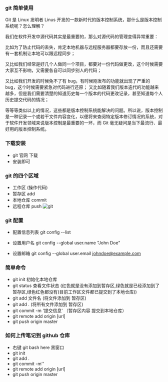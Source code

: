### git 简单使用

Git 是 Linux 发明者 Linus 开发的一款新时代的版本控制系统，那什么是版本控制系统呢？怎么理解？

我们在软件开发中源代码其实是最重要的，那么对源代码的管理变得异常重要：

比如为了防止代码的丢失，肯定本地机器与远程服务器都要存放一份，而且还需要有一套机制让本地可以跟远程同步；

又比如我们经常是好几个人做同一个项目，都要对一份代码做更改，这个时候需要大家互不影响，又需要各自可以同步别人的代码；

又比如我们开发的时候免不了有 bug，有时候刚发布的功能就出现了严重的 bug，这个时候需要紧急对代码进行还原；
又比如随着我们版本迭代的功能越来越多，但是我们需要清楚的知道历史每一个版本的代码更改记录，甚至知道每个人历史提交代码的情况；

等等等类似以上的情况，这些都是版本控制系统能解决的问题。所以说，版本控制是一种记录一个或若干文件内容变化，以便将来查阅特定版本修订情况的系统，对于软件开发领域来说版本控制是最重要的一环，而 Git 毫无疑问是当下最流行、最好用的版本控制系统。

### 下载安装

- git 官网 下载
- 安装即可

### git 的四个区域

- 工作区 (操作代码)
- 暂存区 add
- 本地仓库 commit
- 远程仓库 push
  ![git](https://user-gold-cdn.xitu.io/2019/1/23/168766ec478de231?imageView2/0/w/1280/h/960/format/webp/ignore-error/1)

### git 配置

- 配置信息列表
  git config --list

- 设置用户名
  git config --global user.name "John Doe"

- 设置邮箱
  git config --global user.email johndoe@example.com

### 简单命令

- git init 初始化本地仓库
- git status 查看文件状态 (红色就是没有添加到暂存区,绿色就是已经添加到了暂存区,绿色红色都没有(目前工作区文件都已提交到了本地仓库))
- git add 文件名 (将文件添加到 暂存区)
- git add . (将所有文件添加到 暂存区)
- git commit -m '提交信息' （暂存区内容 提交到本地仓库）
- git remote add origin [url]
- git push origin master

### 如何上传笔记到 github 仓库

- 右键 git bash here 黑窗口
- git init
- git add .
- git commit -m''
- git remote add origin [url]
- git push origin master
